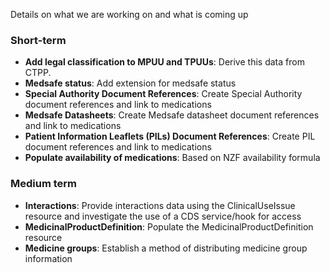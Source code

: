 Details on what we are working on and what is coming up

### Short-term

- **Add legal classification to MPUU and TPUUs**: Derive this data from CTPP.
- **Medsafe status**: Add extension for medsafe status
- **Special Authority Document References**: Create Special Authority document references and link to medications
- **Medsafe Datasheets**: Create Medsafe datasheet document references and link to medications
- **Patient Information Leaflets (PILs) Document References**: Create PIL document references and link to medications
- **Populate availability of medications**: Based on NZF availability formula

### Medium term

- **Interactions**: Provide interactions data using the ClinicalUseIssue resource and investigate the use of a CDS service/hook for access
- **MedicinalProductDefinition**: Populate the MedicinalProductDefinition resource
- **Medicine groups**: Establish a method of distributing medicine group information
